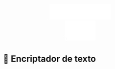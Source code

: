 <div align="center"><img src="img/logo-aluralatam-oracle.svg" width="200"/></div>
<div align="center"><img src="img/rh03-one-v-black-lad2.png" width="100"/></div>

# 🔏 Encriptador de texto


